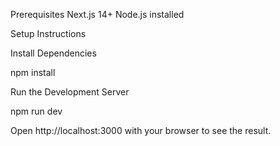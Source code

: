 Prerequisites
Next.js 14+ Node.js installed

Setup Instructions

Install Dependencies

npm install

Run the Development Server

npm run dev

Open http://localhost:3000 with your browser to see the result.
